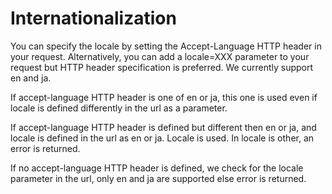 # Internationalization

You can specify the locale by setting the Accept-Language HTTP header in your request. Alternatively, you can add a locale=XXX parameter to your request but HTTP header specification is preferred. We currently support en and ja.

If accept-language HTTP header is one of en or ja, this one is used even if locale is defined differently in the url as a parameter.

If accept-language HTTP header is defined but different then en or ja, and locale is defined in the url as en or ja. Locale is used.
In locale is other, an error is returned.

If no accept-language HTTP header is defined, we check for the locale parameter in the url, only en and ja are supported else error is returned.
